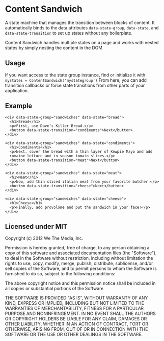 # Content Sandwich

A state machine that manages the transition between blocks of content.
It automatically binds to the data attributes `data-state-group`, `data-state`, 
and `data-state-transition` to set up states without any boilerplate.

Content Sandwich handles multiple states on a page and works with
nested states by simply nesting the content in the DOM.

## Usage

If you want access to the state group instance, find or initialize it
with `mystates = ContentSandwich('mystategroup')` From here, you can add
transition callbacks or force state transitions from other parts of your
application.

## Example

    <div data-state-group="sandwiches" data-state="bread">
      <h1>Bread</h1>
      <p>First, use Dave's Killer Bread.</p>
      <button data-state-transition="condiments">Next</button>
    </div>

    <div data-state-group="sandwiches" data-state="condiments">
      <h1>Condiments</h1>
      <p>Next, cover the bread with a thin layer of Kewpie Mayo and add
      romaine lettuce and in-season tomato slices.</p>
      <button data-state-transition="meat">Next</button>
    </div>

    <div data-state-group="sandwiches" data-state="meat">
      <h1>Meat</h1>
      <p>Now, add thin sliced italian meat from your favorite butcher.</p>
      <button data-state-transition="cheese">Next</button>
    </div>

    <div data-state-group="sandwiches" data-state="cheese">
      <h1>Cheese</h1>
      <p>Finally, add provolone and put the sandwich in your face!</p>
    </div>

## Licensed under MIT

Copyright (c) 2012 We The Media, Inc.

Permission is hereby granted, free of charge, to any person obtaining a copy of this software and associated documentation files (the "Software"), to deal in the Software without restriction, including without limitation the rights to use, copy, modify, merge, publish, distribute, sublicense, and/or sell copies of the Software, and to permit persons to whom the Software is furnished to do so, subject to the following conditions:

The above copyright notice and this permission notice shall be included in all copies or substantial portions of the Software.

THE SOFTWARE IS PROVIDED "AS IS", WITHOUT WARRANTY OF ANY KIND, EXPRESS OR IMPLIED, INCLUDING BUT NOT LIMITED TO THE WARRANTIES OF MERCHANTABILITY, FITNESS FOR A PARTICULAR PURPOSE AND NONINFRINGEMENT. IN NO EVENT SHALL THE AUTHORS OR COPYRIGHT HOLDERS BE LIABLE FOR ANY CLAIM, DAMAGES OR OTHER LIABILITY, WHETHER IN AN ACTION OF CONTRACT, TORT OR OTHERWISE, ARISING FROM, OUT OF OR IN CONNECTION WITH THE SOFTWARE OR THE USE OR OTHER DEALINGS IN THE SOFTWARE.
